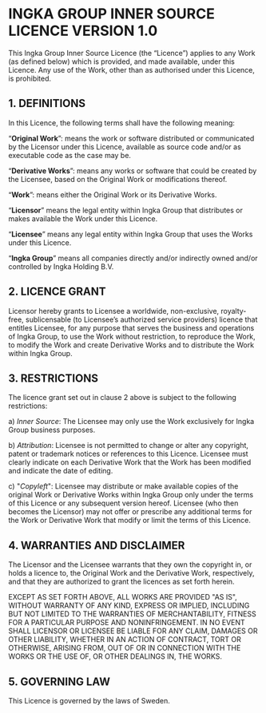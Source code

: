# INGKA GROUP INNER SOURCE LICENCE VERSION 1.0

This Ingka Group Inner Source Licence (the “Licence”) applies to any Work (as defined below) which is provided, and made available, under this Licence.  Any use of the Work, other than as authorised under this Licence, is prohibited.

## 1.	DEFINITIONS

In this Licence, the following terms shall have the following meaning:

“**Original Work**”: means the work or software distributed or communicated by the Licensor under this Licence, available as source code and/or as executable code as the case may be.

“**Derivative Works**”: means any works or software that could be created by the Licensee, based on the Original Work or modifications thereof.

“**Work**”: means either the Original Work or its Derivative Works.

“**Licensor**” means the legal entity within Ingka Group that distributes or makes available the Work under this Licence.

“**Licensee**” means any legal entity within Ingka Group that uses the Works under this Licence.

“**Ingka Group**” means all companies directly and/or indirectly owned and/or controlled by Ingka Holding B.V.

## 2.	LICENCE GRANT

Licensor hereby grants to Licensee a worldwide, non-exclusive, royalty-free, sublicensable (to Licensee’s authorized service providers) licence that entitles Licensee, for any purpose that serves the business and operations of Ingka Group, to use the Work without restriction, to reproduce the Work, to modify the Work and create Derivative Works and to distribute the Work within Ingka Group.

## 3.	RESTRICTIONS

The licence grant set out in clause 2 above is subject to the following restrictions:

a)	*Inner Source*: The Licensee may only use the Work exclusively for Ingka Group business purposes.

b)	*Attribution*: Licensee is not permitted to change or alter any copyright, patent or trademark notices or references to this Licence. Licensee must clearly indicate on each Derivative Work that the Work has been modified and indicate the date of editing.

c)	"*Copyleft*": Licensee may distribute or make available copies of the original Work or Derivative Works within Ingka Group only under the terms of this Licence or any subsequent version hereof. Licensee (who then becomes the Licensor) may not offer or prescribe any additional terms for the Work or Derivative Work that modify or limit the terms of this Licence.

## 4.	WARRANTIES AND DISCLAIMER

The Licensor and the Licensee warrants that they own the copyright in, or holds a licence to, the Original Work and the Derivative Work, respectively, and that they are authorized to grant the licences as set forth herein.

EXCEPT AS SET FORTH ABOVE, ALL WORKS ARE PROVIDED "AS IS", WITHOUT WARRANTY OF ANY KIND, EXPRESS OR IMPLIED, INCLUDING BUT NOT LIMITED TO THE WARRANTIES OF MERCHANTABILITY, FITNESS FOR A PARTICULAR PURPOSE AND NONINFRINGEMENT. IN NO EVENT SHALL LICENSOR OR LICENSEE BE LIABLE FOR ANY CLAIM, DAMAGES OR OTHER LIABILITY, WHETHER IN AN ACTION OF CONTRACT, TORT OR OTHERWISE, ARISING FROM, OUT OF OR IN CONNECTION WITH THE WORKS OR THE USE OF, OR OTHER DEALINGS IN, THE WORKS.

## 5.	GOVERNING LAW

This Licence is governed by the laws of Sweden.
